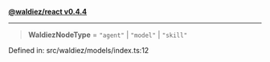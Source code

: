 [**@waldiez/react v0.4.4**](../../README.md)

***

> **WaldiezNodeType** = `"agent"` \| `"model"` \| `"skill"`

Defined in: src/waldiez/models/index.ts:12
